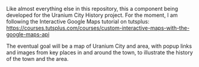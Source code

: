 Like almost everything else in this repository, this a component being developed for the Uranium City History project. For the moment, I am following the Interactive Google Maps tutorial on tutsplus: https://courses.tutsplus.com/courses/custom-interactive-maps-with-the-google-maps-api

The eventual goal will be a map of Uranium City and area, with popup links and images from key places in and around the town, to illustrate the history of the town and the area. 